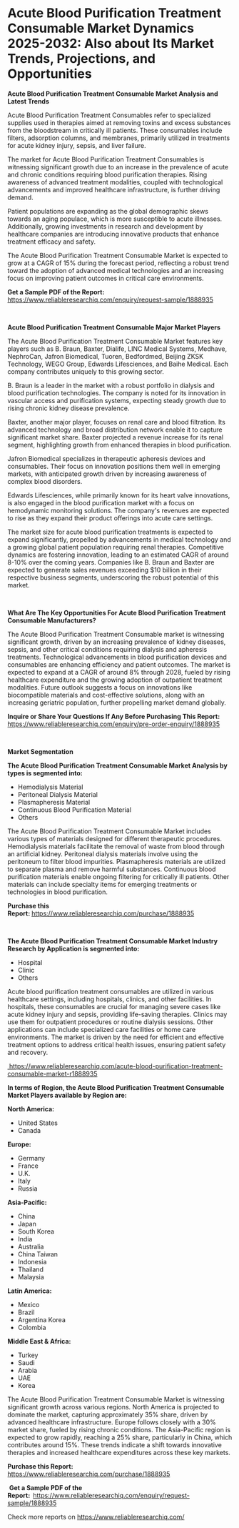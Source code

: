 <p><h1>Acute Blood Purification Treatment Consumable Market Dynamics 2025-2032: Also about Its Market Trends, Projections, and Opportunities</h1></p><p><strong>Acute Blood Purification Treatment Consumable Market Analysis and Latest Trends</strong></p>
<p><p>Acute Blood Purification Treatment Consumables refer to specialized supplies used in therapies aimed at removing toxins and excess substances from the bloodstream in critically ill patients. These consumables include filters, adsorption columns, and membranes, primarily utilized in treatments for acute kidney injury, sepsis, and liver failure. </p><p>The market for Acute Blood Purification Treatment Consumables is witnessing significant growth due to an increase in the prevalence of acute and chronic conditions requiring blood purification therapies. Rising awareness of advanced treatment modalities, coupled with technological advancements and improved healthcare infrastructure, is further driving demand. </p><p>Patient populations are expanding as the global demographic skews towards an aging populace, which is more susceptible to acute illnesses. Additionally, growing investments in research and development by healthcare companies are introducing innovative products that enhance treatment efficacy and safety. </p><p>The Acute Blood Purification Treatment Consumable Market is expected to grow at a CAGR of 15% during the forecast period, reflecting a robust trend toward the adoption of advanced medical technologies and an increasing focus on improving patient outcomes in critical care environments.</p></p>
<p><strong>Get a Sample PDF of the Report:&nbsp;</strong> <a href="https://www.reliableresearchiq.com/enquiry/request-sample/1888935?utm_campaign=1087&utm_medium=2&utm_source=Github&utm_content=ia&utm_term=14012025&utm_id=acute-blood-purification-treatment-consumable">https://www.reliableresearchiq.com/enquiry/request-sample/1888935</a></p>
<p>&nbsp;</p>
<p><strong>Acute Blood Purification Treatment Consumable Major Market Players</strong></p>
<p><p>The Acute Blood Purification Treatment Consumable Market features key players such as B. Braun, Baxter, Dialife, LINC Medical Systems, Medhave, NephroCan, Jafron Biomedical, Tuoren, Bedfordmed, Beijing ZKSK Technology, WEGO Group, Edwards Lifesciences, and Baihe Medical. Each company contributes uniquely to this growing sector.</p><p>B. Braun is a leader in the market with a robust portfolio in dialysis and blood purification technologies. The company is noted for its innovation in vascular access and purification systems, expecting steady growth due to rising chronic kidney disease prevalence.</p><p>Baxter, another major player, focuses on renal care and blood filtration. Its advanced technology and broad distribution network enable it to capture significant market share. Baxter projected a revenue increase for its renal segment, highlighting growth from enhanced therapies in blood purification.</p><p>Jafron Biomedical specializes in therapeutic apheresis devices and consumables. Their focus on innovation positions them well in emerging markets, with anticipated growth driven by increasing awareness of complex blood disorders.</p><p>Edwards Lifesciences, while primarily known for its heart valve innovations, is also engaged in the blood purification market with a focus on hemodynamic monitoring solutions. The company's revenues are expected to rise as they expand their product offerings into acute care settings.</p><p>The market size for acute blood purification treatments is expected to expand significantly, propelled by advancements in medical technology and a growing global patient population requiring renal therapies. Competitive dynamics are fostering innovation, leading to an estimated CAGR of around 8-10% over the coming years. Companies like B. Braun and Baxter are expected to generate sales revenues exceeding $10 billion in their respective business segments, underscoring the robust potential of this market.</p></p>
<p>&nbsp;</p>
<p><strong>What Are The Key Opportunities For Acute Blood Purification Treatment Consumable Manufacturers?</strong></p>
<p><p>The Acute Blood Purification Treatment Consumable market is witnessing significant growth, driven by an increasing prevalence of kidney diseases, sepsis, and other critical conditions requiring dialysis and apheresis treatments. Technological advancements in blood purification devices and consumables are enhancing efficiency and patient outcomes. The market is expected to expand at a CAGR of around 8% through 2028, fueled by rising healthcare expenditure and the growing adoption of outpatient treatment modalities. Future outlook suggests a focus on innovations like biocompatible materials and cost-effective solutions, along with an increasing geriatric population, further propelling market demand globally.</p></p>
<p><strong>Inquire or Share Your Questions If Any Before Purchasing This Report:</strong> <a href="https://www.reliableresearchiq.com/enquiry/pre-order-enquiry/1888935?utm_campaign=1087&utm_medium=2&utm_source=Github&utm_content=ia&utm_term=14012025&utm_id=acute-blood-purification-treatment-consumable">https://www.reliableresearchiq.com/enquiry/pre-order-enquiry/1888935</a></p>
<p>&nbsp;</p>
<p><strong>Market Segmentation</strong></p>
<p><strong>The Acute Blood Purification Treatment Consumable Market Analysis by types is segmented into:</strong></p>
<p><ul><li>Hemodialysis Material</li><li>Peritoneal Dialysis Material</li><li>Plasmapheresis Material</li><li>Continuous Blood Purification Material</li><li>Others</li></ul></p>
<p><p>The Acute Blood Purification Treatment Consumable Market includes various types of materials designed for different therapeutic procedures. Hemodialysis materials facilitate the removal of waste from blood through an artificial kidney. Peritoneal dialysis materials involve using the peritoneum to filter blood impurities. Plasmapheresis materials are utilized to separate plasma and remove harmful substances. Continuous blood purification materials enable ongoing filtering for critically ill patients. Other materials can include specialty items for emerging treatments or technologies in blood purification.</p></p>
<p><strong>Purchase this Report:&nbsp;</strong><a href="https://www.reliableresearchiq.com/purchase/1888935?utm_campaign=1087&utm_medium=2&utm_source=Github&utm_content=ia&utm_term=14012025&utm_id=acute-blood-purification-treatment-consumable">https://www.reliableresearchiq.com/purchase/1888935</a></p>
<p>&nbsp;</p>
<p><strong>The Acute Blood Purification Treatment Consumable Market Industry Research by Application is segmented into:</strong></p>
<p><ul><li>Hospital</li><li>Clinic</li><li>Others</li></ul></p>
<p><p>Acute blood purification treatment consumables are utilized in various healthcare settings, including hospitals, clinics, and other facilities. In hospitals, these consumables are crucial for managing severe cases like acute kidney injury and sepsis, providing life-saving therapies. Clinics may use them for outpatient procedures or routine dialysis sessions. Other applications can include specialized care facilities or home care environments. The market is driven by the need for efficient and effective treatment options to address critical health issues, ensuring patient safety and recovery.</p></p>
<p><a href="https://www.reliableresearchiq.com/acute-blood-purification-treatment-consumable-market-r1888935?utm_campaign=1087&utm_medium=2&utm_source=Github&utm_content=ia&utm_term=14012025&utm_id=acute-blood-purification-treatment-consumable">&nbsp;https://www.reliableresearchiq.com/acute-blood-purification-treatment-consumable-market-r1888935</a></p>
<p><strong>In terms of Region, the Acute Blood Purification Treatment Consumable Market Players available by Region are:</strong></p>
<p>
    <p> <strong> North America: </strong>
        <ul>
            <li>United States</li>
            <li>Canada</li>
        </ul>
        </p> 
    <p> <strong> Europe: </strong>
        <ul>
            <li>Germany</li>
            <li>France</li>
            <li>U.K.</li>
            <li>Italy</li>
            <li>Russia</li>
        </ul>
        </p> 
    <p> <strong> Asia-Pacific: </strong>
        <ul>
            <li>China</li>
            <li>Japan</li>
            <li>South Korea</li>
            <li>India</li>
            <li>Australia</li>
            <li>China Taiwan</li>
            <li>Indonesia</li>
            <li>Thailand</li>
            <li>Malaysia</li>
        </ul>
        </p> 
    <p> <strong> Latin America: </strong>
        <ul>
            <li>Mexico</li>
            <li>Brazil</li>
            <li>Argentina Korea</li>
            <li>Colombia</li>
        </ul>
        </p> 
    <p> <strong> Middle East & Africa: </strong>
        <ul>
            <li>Turkey</li>
            <li>Saudi</li>
            <li>Arabia</li>
            <li>UAE</li>
            <li>Korea</li>
        </ul>
    </p>
    </p>
<p><p>The Acute Blood Purification Treatment Consumable Market is witnessing significant growth across various regions. North America is projected to dominate the market, capturing approximately 35% share, driven by advanced healthcare infrastructure. Europe follows closely with a 30% market share, fueled by rising chronic conditions. The Asia-Pacific region is expected to grow rapidly, reaching a 25% share, particularly in China, which contributes around 15%. These trends indicate a shift towards innovative therapies and increased healthcare expenditures across these key markets.</p></p>
<p><strong>Purchase this Report: </strong><a href="https://www.reliableresearchiq.com/purchase/1888935?utm_campaign=1087&utm_medium=2&utm_source=Github&utm_content=ia&utm_term=14012025&utm_id=acute-blood-purification-treatment-consumable">https://www.reliableresearchiq.com/purchase/1888935</a></p>
<p>&nbsp;<strong>Get a Sample PDF of the Report:&nbsp;&nbsp;</strong><a href="https://www.reliableresearchiq.com/enquiry/request-sample/1888935?utm_campaign=1087&utm_medium=2&utm_source=Github&utm_content=ia&utm_term=14012025&utm_id=acute-blood-purification-treatment-consumable">https://www.reliableresearchiq.com/enquiry/request-sample/1888935</a></p>
<p><strong></strong></p>
<p>Check more reports on <a href="https://www.reliableresearchiq.com/?utm_campaign=1087&utm_medium=2&utm_source=Github&utm_content=ia&utm_term=14012025&utm_id=acute-blood-purification-treatment-consumable">https://www.reliableresearchiq.com/</a></p>